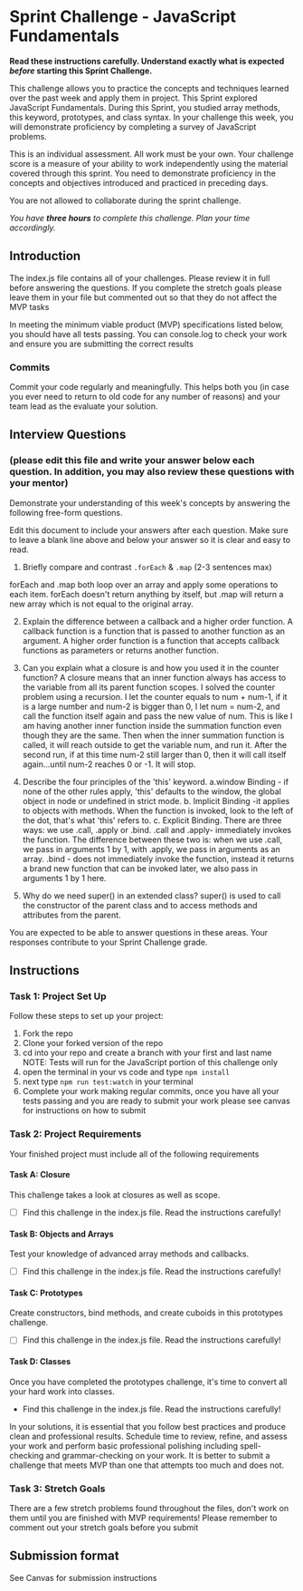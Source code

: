 # Sprint Challenge - JavaScript Fundamentals

**Read these instructions carefully. Understand exactly what is expected _before_ starting this Sprint Challenge.**

This challenge allows you to practice the concepts and techniques learned over the past week and apply them in project. This Sprint explored JavaScript Fundamentals. During this Sprint, you studied array methods, this keyword, prototypes, and class syntax. In your challenge this week, you will demonstrate proficiency by completing a survey of JavaScript problems.

This is an individual assessment. All work must be your own. Your challenge score is a measure of your ability to work independently using the material covered through this sprint. You need to demonstrate proficiency in the concepts and objectives introduced and practiced in preceding days.

You are not allowed to collaborate during the sprint challenge. 

_You have **three hours** to complete this challenge. Plan your time accordingly._


## Introduction

The index.js file contains all of your challenges. Please review it in full before answering the questions. If you complete the stretch goals please leave them in your file but commented out so that they do not affect the MVP tasks 

In meeting the minimum viable product (MVP) specifications listed below, you should have all tests passing. You can console.log to check your work and ensure you are submitting the correct results 

### Commits

Commit your code regularly and meaningfully. This helps both you (in case you ever need to return to old code for any number of reasons) and your team lead as the evaluate your solution.

## Interview Questions
### (please edit this file and write your answer below each question. In addition, you may also review these questions with your mentor)
Demonstrate your understanding of this week's concepts by answering the following free-form questions.

Edit this document to include your answers after each question. Make sure to leave a blank line above and below your answer so it is clear and easy to read.

1. Briefly compare and contrast `.forEach` & `.map` (2-3 sentences max)

forEach and .map both loop over an array  and apply some operations to each item. forEach doesn't return anything by itself, but .map will return a new array which is not equal to the original array.

2. Explain the difference between a callback and a higher order function.
A callback function is a function that is passed to another function as an argument.
A higher order function is a function that accepts callback functions as parameters or returns another function.

3. Can you explain what a closure is and how you used it in the counter function? 
A closure means that an inner function always has access to the variable from all its parent function scopes. 
I solved the counter problem using a recursion. I let the counter equals to num + num-1, if it is a large number and num-2 is bigger than 0, I let num = num-2, and call the function itself again and pass the new value of num. This is like I am having another inner function inside the summation function even though they are the same. Then when the inner summation function is called, it will reach outside to get the variable num, and run it. After the second run, if at this time num-2 still larger than 0, then it will call itself again...until num-2 reaches 0 or -1. It will stop.  


4. Describe the four principles of the 'this' keyword.
a.window Binding - if none of the other rules apply, 'this' defaults to the window, the global object in node or undefined in strict mode. 
b. Implicit Binding -it applies to objects with methods. When the function is invoked, look to the left of the dot, that's what 'this' refers to.
c. Explicit Binding. There are three ways: we use .call, .apply or .bind.    .call and .apply- immediately invokes the function. The difference between these two is: when we use .call, we pass in arguments 1 by 1, with .apply, we pass in arguments as an array. 
.bind - does not immediately invoke the function, instead it returns a brand new function that can be invoked later, we also pass in arguments 1 by 1 here. 



5. Why do we need super() in an extended class?
super() is used to call the constructor of the parent class and to access methods and attributes from the parent. 



You are expected to be able to answer questions in these areas. Your responses contribute to your Sprint Challenge grade. 

## Instructions

### Task 1: Project Set Up

Follow these steps to set up your project:

1. Fork the repo
2. Clone your forked version of the repo
3. cd into your repo and create a branch with your first and last name
NOTE: Tests will run for the JavaScript portion of this challenge only
4. open the terminal in your vs code and type `npm install`
5. next type `npm run test:watch` in your terminal
6. Complete your work making regular commits, once you have all your tests passing and you are ready to submit your work please see canvas for instructions on how to submit

### Task 2: Project Requirements

Your finished project must include all of the following requirements

#### Task A: Closure

This challenge takes a look at closures as well as scope. 
* [ ] Find this challenge in the index.js file. Read the instructions carefully!

#### Task B: Objects and Arrays

Test your knowledge of advanced array methods and callbacks.
* [ ] Find this challenge in the index.js file. Read the instructions carefully!

#### Task C: Prototypes

Create constructors, bind methods, and create cuboids in this prototypes challenge.
* [ ] Find this challenge in the index.js file. Read the instructions carefully!

#### Task D: Classes

Once you have completed the prototypes challenge, it's time to convert all your hard work into classes.
* Find this challenge in the index.js file. Read the instructions carefully!

In your solutions, it is essential that you follow best practices and produce clean and professional results. Schedule time to review, refine, and assess your work and perform basic professional polishing including spell-checking and grammar-checking on your work. It is better to submit a challenge that meets MVP than one that attempts too much and does not.

### Task 3: Stretch Goals 

There are a few stretch problems found throughout the files, don't work on them until you are finished with MVP requirements! Please remember to comment out your stretch goals before you submit 

## Submission format

See Canvas for submission instructions 

